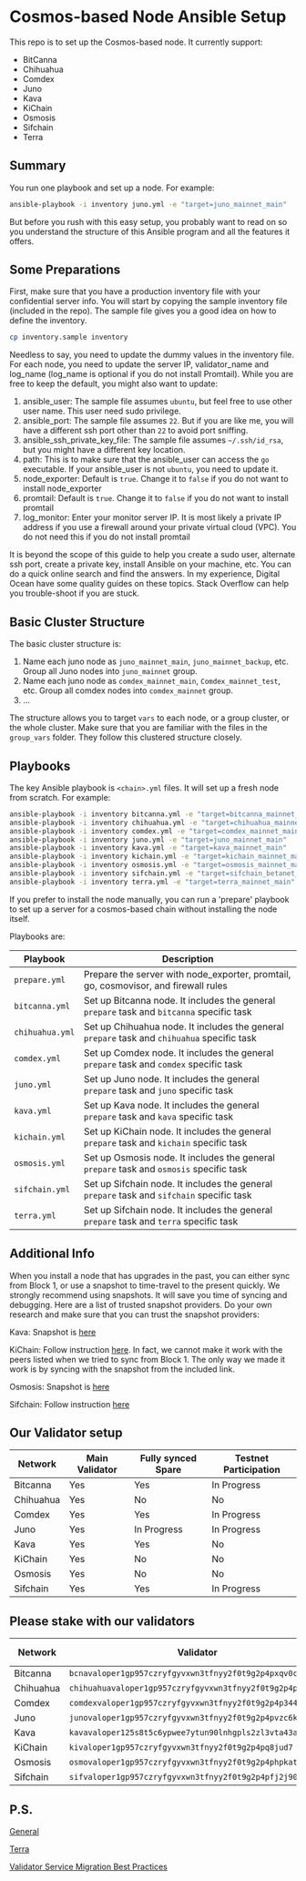 # Cosmos-based Node Ansible Setup

This repo is to set up the Cosmos-based node. It currently support:

- BitCanna
- Chihuahua
- Comdex
- Juno
- Kava
- KiChain
- Osmosis
- Sifchain
- Terra

## Summary

You run one playbook and set up a node. For example:

```bash
ansible-playbook -i inventory juno.yml -e "target=juno_mainnet_main"
```

But before you rush with this easy setup, you probably want to read on so you understand the structure of this Ansible program and all the features it offers.

## Some Preparations

First, make sure that you have a production inventory file with your confidential server info. You will start by copying the sample inventory file (included in the repo). The sample file gives you a good idea on how to define the inventory.

```bash
cp inventory.sample inventory
```

Needless to say, you need to update the dummy values in the inventory file. For each node, you need to update the server IP, validator_name and log_name (log_name is optional if you do not install Promtail). While you are free to keep the default, you might also want to update:

1. ansible_user: The sample file assumes `ubuntu`, but feel free to use other user name. This user need sudo privilege.
2. ansible_port: The sample file assumes `22`. But if you are like me, you will have a different ssh port other than `22` to avoid port sniffing.
3. ansible_ssh_private_key_file: The sample file assumes `~/.ssh/id_rsa`, but you might have a different key location.
4. path: This is to make sure that the ansible_user can access the `go` executable. If your ansible_user is not `ubuntu`, you need to update it.
5. node_exporter: Default is `true`. Change it to `false` if you do not want to install node_exporter
6. promtail: Default is `true`. Change it to `false` if you do not want to install promtail
7. log_monitor: Enter your monitor server IP. It is most likely a private IP address if you use a firewall around your private virtual cloud (VPC). You do not need this if you do not install promtail

It is beyond the scope of this guide to help you create a sudo user, alternate ssh port, create a private key, install Ansible on your machine, etc. You can do a quick online search and find the answers. In my experience, Digital Ocean have some quality guides on these topics. Stack Overflow can help you trouble-shoot if you are stuck.

## Basic Cluster Structure

The basic cluster structure is:

1. Name each juno node as `juno_mainnet_main`, `juno_mainnet_backup`, etc. Group all Juno nodes into `juno_mainnet` group.
2. Name each juno node as `comdex_mainnet_main`, `Comdex_mainnet_test`, etc. Group all comdex nodes into `comdex_mainnet` group.
3. ...

The structure allows you to target `vars` to each node, or a group cluster, or the whole cluster. Make sure that you are familiar with the files in the `group_vars` folder. They follow this clustered structure closely.

## Playbooks

The key Ansible playbook is `<chain>.yml` files. It will set up a fresh node from scratch. For example:

```bash
ansible-playbook -i inventory bitcanna.yml -e "target=bitcanna_mainnet_main"
ansible-playbook -i inventory chihuahua.yml -e "target=chihuahua_mainnet_main"
ansible-playbook -i inventory comdex.yml -e "target=comdex_mainnet_main"
ansible-playbook -i inventory juno.yml -e "target=juno_mainnet_main"
ansible-playbook -i inventory kava.yml -e "target=kava_mainnet_main"
ansible-playbook -i inventory kichain.yml -e "target=kichain_mainnet_main"
ansible-playbook -i inventory osmosis.yml -e "target=osmosis_mainnet_main"
ansible-playbook -i inventory sifchain.yml -e "target=sifchain_betanet_main"
ansible-playbook -i inventory terra.yml -e "target=terra_mainnet_main"
```

If you prefer to install the node manually, you can run a 'prepare' playbook to set up a server for a cosmos-based chain without installing the node itself.

Playbooks are:

| Playbook        | Description                                                                                 |
| --------------- | ------------------------------------------------------------------------------------------- |
| `prepare.yml `  | Prepare the server with node_exporter, promtail, go, cosmovisor, and firewall rules         |
| `bitcanna.yml`  | Set up Bitcanna node. It includes the general `prepare` task and `bitcanna` specific task   |
| `chihuahua.yml` | Set up Chihuahua node. It includes the general `prepare` task and `chihuahua` specific task |
| `comdex.yml`    | Set up Comdex node. It includes the general `prepare` task and `comdex` specific task       |
| `juno.yml`      | Set up Juno node. It includes the general `prepare` task and `juno` specific task           |
| `kava.yml`      | Set up Kava node. It includes the general `prepare` task and `kava` specific task           |
| `kichain.yml`   | Set up KiChain node. It includes the general `prepare` task and `kichain` specific task     |
| `osmosis.yml`   | Set up Osmosis node. It includes the general `prepare` task and `osmosis` specific task     |
| `sifchain.yml`  | Set up Sifchain node. It includes the general `prepare` task and `sifchain` specific task   |
| `terra.yml`     | Set up Sifchain node. It includes the general `prepare` task and `terra` specific task      |

## Additional Info

When you install a node that has upgrades in the past, you can either sync from Block 1, or use a snapshot to time-travel to the present quickly. We strongly recommend using snapshots. It will save you time of syncing and debugging. Here are a list of trusted snapshot providers. Do your own research and make sure that you can trust the snapshot providers:

Kava: Snapshot is [here](https://www.chainlayer.io/quicksync/)

KiChain: Follow instruction [here](https://mzonder.notion.site/KiChain-2-Mainnet-Clean-Install-b20ce6400131499f854abc7567ce3b3f). In fact, we cannot make it work with the peers listed when we tried to sync from Block 1. The only way we made it work is by syncing with the snapshot from the included link.

Osmosis: Snapshot is [here](https://www.chainlayer.io/quicksync/)

Sifchain: Follow instruction [here](https://github.com/Sifchain/sifchain-validators/blob/master/docs/setup/standalone/manual.md)

## Our Validator setup

| Network   | Main Validator | Fully synced Spare | Testnet Participation |
| --------- | -------------- | ------------------ | --------------------- |
| Bitcanna  | Yes            | Yes                | In Progress           |
| Chihuahua | Yes            | No                 | No                    |
| Comdex    | Yes            | Yes                | In Progress           |
| Juno      | Yes            | In Progress        | In Progress           |
| Kava      | Yes            | Yes                | No                    |
| KiChain   | Yes            | No                 | No                    |
| Osmosis   | Yes            | No                 | No                    |
| Sifchain  | Yes            | Yes                | In Progress           |

## Please stake with our validators

| Network   | Validator                                                 | Useful Commands                |
| --------- | --------------------------------------------------------- | ------------------------------ |
| Bitcanna  | `bcnavaloper1gp957czryfgyvxwn3tfnyy2f0t9g2p4pxqv0cj`      | [BitCanna](docs/bitcanna.md)   |
| Chihuahua | `chihuahuavaloper1gp957czryfgyvxwn3tfnyy2f0t9g2p4p40qac2` | [Chihuahua](docs/chihuahua.md) |
| Comdex    | `comdexvaloper1gp957czryfgyvxwn3tfnyy2f0t9g2p4p3447dz`    | [Comdex](docs/comdex.md)       |
| Juno      | `junovaloper1gp957czryfgyvxwn3tfnyy2f0t9g2p4pvzc6k3`      | [Juno](docs/juno.md)           |
| Kava      | `kavavaloper125s8t5c6ypwee7ytun90lnhgpls2zl3vta43aj`      | [Kava](docs/kava.md)           |
| KiChain   | `kivaloper1gp957czryfgyvxwn3tfnyy2f0t9g2p4pq8jud7`        | [KiChain](docs/kichain.md)     |
| Osmosis   | `osmovaloper1gp957czryfgyvxwn3tfnyy2f0t9g2p4phpkatp`      | [Osmosis](docs/osmosis.md)     |
| Sifchain  | `sifvaloper1gp957czryfgyvxwn3tfnyy2f0t9g2p4pfj2j90`       | [Sifchain](docs/sifchain.md)   |

## P.S.

[General](docs/general.md)

[Terra](docs/terra.md)

[Validator Service Migration Best Practices](docs/validator_server_migration_best_practice.md)
